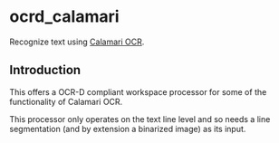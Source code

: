 # ocrd_calamari

Recognize text using [Calamari OCR](https://github.com/Calamari-OCR/calamari).

Introduction
-------------

This offers a OCR-D compliant workspace processor for some of the functionality of Calamari OCR.

This processor only operates on the text line level and so needs a line segmentation (and by extension a binarized 
image) as its input.
